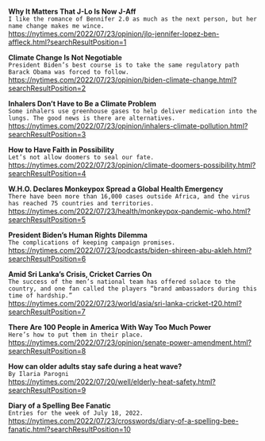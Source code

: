 **Why It Matters That J-Lo Is Now J-Aff**\
`I like the romance of Bennifer 2.0 as much as the next person, but her name change makes me wince.`\
https://nytimes.com/2022/07/23/opinion/jlo-jennifer-lopez-ben-affleck.html?searchResultPosition=1

**Climate Change Is Not Negotiable**\
`President Biden’s best course is to take the same regulatory path Barack Obama was forced to follow.`\
https://nytimes.com/2022/07/23/opinion/biden-climate-change.html?searchResultPosition=2

**Inhalers Don’t Have to Be a Climate Problem**\
`Some inhalers use greenhouse gases to help deliver medication into the lungs. The good news is there are alternatives.`\
https://nytimes.com/2022/07/23/opinion/inhalers-climate-pollution.html?searchResultPosition=3

**How to Have Faith in Possibility**\
`Let’s not allow doomers to seal our fate.`\
https://nytimes.com/2022/07/23/opinion/climate-doomers-possibility.html?searchResultPosition=4

**W.H.O. Declares Monkeypox Spread a Global Health Emergency**\
`There have been more than 16,000 cases outside Africa, and the virus has reached 75 countries and territories.`\
https://nytimes.com/2022/07/23/health/monkeypox-pandemic-who.html?searchResultPosition=5

**President Biden’s Human Rights Dilemma**\
`The complications of keeping campaign promises.`\
https://nytimes.com/2022/07/23/podcasts/biden-shireen-abu-akleh.html?searchResultPosition=6

**Amid Sri Lanka’s Crisis, Cricket Carries On**\
`The success of the men’s national team has offered solace to the country, and one fan called the players “brand ambassadors during this time of hardship.”`\
https://nytimes.com/2022/07/23/world/asia/sri-lanka-cricket-t20.html?searchResultPosition=7

**There Are 100 People in America With Way Too Much Power**\
`Here’s how to put them in their place.`\
https://nytimes.com/2022/07/23/opinion/senate-power-amendment.html?searchResultPosition=8

**How can older adults stay safe during a heat wave?**\
`By Ilaria Parogni`\
https://nytimes.com/2022/07/20/well/elderly-heat-safety.html?searchResultPosition=9

**Diary of a Spelling Bee Fanatic**\
`Entries for the week of July 18, 2022.`\
https://nytimes.com/2022/07/23/crosswords/diary-of-a-spelling-bee-fanatic.html?searchResultPosition=10

